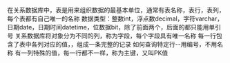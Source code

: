 在关系数据库中，表是用来组织数据的最基本单位，通常有表名称，表行，表列，每个表都有自己唯一的名称
数据类型：整数int，浮点数decimal，字符varchar，日期date，日期时间datetime，位数据bit，除了前面两个，后面的都只能用单引号
关系数据库将对象分为不同的列，称为字段，每个字段具有唯一名称
每一行包含了表中各列对应的值，，组成一条完整的记录
如何查询特定行--用编号，不用名称
有一列特殊的值，每一行都不一样，称为主键，又叫PK值

<!--stackedit_data:
eyJoaXN0b3J5IjpbNzcyMzgwNTAyXX0=
-->